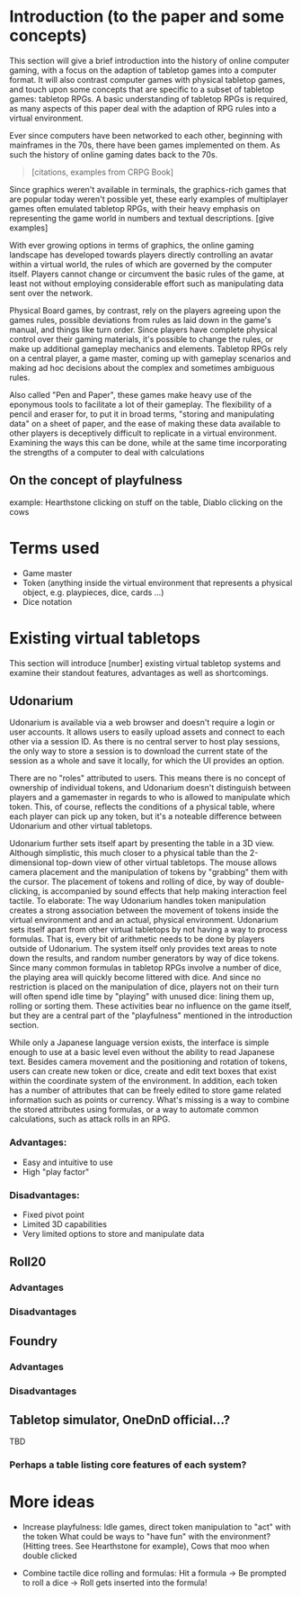 # Introduction (to the paper and some concepts)

This section will give a brief introduction into the history of online computer gaming, with a focus on the adaption of tabletop games into a computer format.
It will also contrast computer games with physical tabletop games, and touch upon some concepts that are specific to a subset of tabletop games: tabletop RPGs. A basic understanding of tabletop RPGs is required, as many aspects of this paper deal with the adaption of RPG rules into a virtual environment.

Ever since computers have been networked to each other, beginning with mainframes in the 70s, there have been games implemented on them. As such the history of online gaming dates back to the 70s.
> [citations, examples from CRPG Book]

Since graphics weren't available in terminals, the graphics-rich games that are popular today weren't possible yet, these early examples of multiplayer games often emulated tabletop RPGs, with their heavy emphasis on representing the game world in numbers and textual descriptions. [give examples]

With ever growing options in terms of graphics, the online gaming landscape has developed towards players directly controlling an avatar within a virtual world, the rules of which are governed by the computer itself. Players cannot change or circumvent the basic rules of the game, at least not without employing considerable effort such as manipulating data sent over the network.

Physical Board games, by contrast, rely on the players agreeing upon the games rules, possible deviations from rules as laid down in the game's manual, and things like turn order.
Since players have complete physical control over their gaming materials, it's possible to change the rules, or make up additional gameplay mechanics and elements.
Tabletop RPGs rely on a central player, a game master, coming up with gameplay scenarios and making ad hoc decisions about the complex and sometimes ambiguous rules.

Also called "Pen and Paper", these games make heavy use of the eponymous tools to facilitate a lot of their gameplay. The flexibility of a pencil and eraser for, to put it in broad terms, "storing and manipulating data" on a sheet of paper, and the ease of making these data available to other players is deceptively difficult to replicate in a virtual environment.
Examining the ways this can be done, while at the same time incorporating the strengths of a computer to deal with calculations

## On the concept of playfulness

example: Hearthstone clicking on stuff on the table, Diablo clicking on the cows

# Terms used

- Game master
- Token (anything inside the virtual environment that represents a physical object, e.g. playpieces, dice, cards ...)
- Dice notation


# Existing virtual tabletops

This section will introduce [number] existing virtual tabletop systems and examine their standout features, advantages as well as shortcomings.


## Udonarium

Udonarium is available via a web browser and doesn't require a login or user accounts. It allows users to easily upload assets and connect to each other via a session ID. As there is no central server to host play sessions, the only way to store a session is to download the current state of the session as a whole and save it locally, for which the UI provides an option.

There are no "roles" attributed to users. This means there is no concept of ownership of individual tokens, and Udonarium doesn't distinguish between players and a gamemaster in regards to who is allowed to manipulate which token. This, of course, reflects the conditions of a physical table, where each player can pick up any token, but it's a noteable difference between Udonarium and other virtual tabletops.

Udonarium further sets itself apart by presenting the table in a 3D view. Although simplistic, this much closer to a physical table than the 2-dimensional top-down view of other virtual tabletops.
The mouse allows camera placement and the manipulation of tokens by "grabbing" them with the cursor. The placement of tokens and rolling of dice, by way of double-clicking, is accompanied by sound effects that help making interaction feel tactile. To elaborate: The way Udonarium handles token manipulation creates a strong association between the movement of tokens inside the virtual environment and and an actual, physical environment.
Udonarium sets itself apart from other virtual tabletops by not having a way to process formulas. That is, every bit of arithmetic needs to be done by players outside of Udonarium. The system itself only provides text areas to note down the results, and random number generators by way of dice tokens. Since many common formulas in tabletop RPGs involve a number of dice, the playing area will quickly become littered with dice. And since no restriction is placed on the manipulation of dice, players not on their turn will often spend idle time by "playing" with unused dice: lining them up, rolling or sorting them.
These activities bear no influence on the game itself, but they are a central part of the "playfulness" mentioned in the introduction section.


While only a Japanese language version exists, the interface is simple enough to use at a basic level even without the ability to read Japanese text. Besides camera movement and the positioning and rotation of tokens, users can create new token or dice, create and edit text boxes that exist within the coordinate system of the environment.
In addition, each token has a number of attributes that can be freely edited to store game related information such as points or currency.
What's missing is a way to combine the stored attributes using formulas, or a way to automate common calculations, such as attack rolls in an RPG.


### Advantages:
- Easy and intuitive to use
- High "play factor"

### Disadvantages:
- Fixed pivot point
- Limited 3D capabilities
- Very limited options to store and manipulate data

## Roll20

### Advantages
### Disadvantages

## Foundry

### Advantages
### Disadvantages

## Tabletop simulator, OneDnD official...?
TBD

### Perhaps a table listing core features of each system?

# More ideas

- Increase playfulness: Idle games, direct token manipulation to "act" with the token
What could be ways to "have fun" with the environment? (Hitting trees. See Hearthstone for example), Cows that moo when double clicked

- Combine tactile dice rolling and formulas: Hit a formula -> Be prompted to roll a dice -> Roll gets inserted into the formula!